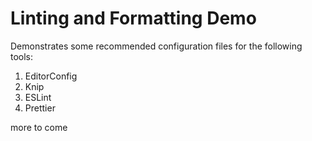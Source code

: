 # Linting and Formatting Demo

Demonstrates some recommended configuration files for the following tools:
1. EditorConfig
2. Knip
3. ESLint
4. Prettier

more to come
